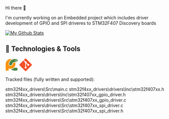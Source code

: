 Hi there 👋  

I'm currently working on an Embedded project which includes driver development of GPIO and SPI driveres to STM32F407 Discovery boards


[![My Github Stats](https://github-readme-stats.vercel.app/api?username=AvielKarta)](https://github.com/anuraghazra/github-readme-stats)

## 🔧 Technologies & Tools

<div>
  <img src="https://raw.githubusercontent.com/devicons/devicon/master/icons/pycharm/pycharm-original.svg" alt="Bash" width="40" height="40" />
  <img src="https://raw.githubusercontent.com/devicons/devicon/master/icons/git/git-original.svg" alt="Git" width="40" height="40" />
</div>



Tracked files (fully written and supported):

stm32f4xx_drivers\Src\main.c
stm32f4xx_drivers\drivers\Inc\stm32f407xx.h
stm32f4xx_drivers\drivers\Inc\stm32f407xx_gpio_driver.h
stm32f4xx_drivers\drivers\Src\stm32f407xx_gpio_driver.c
stm32f4xx_drivers\drivers\Src\stm32f407xx_spi_driver.c
stm32f4xx_drivers\drivers\Src\stm32f407xx_spi_driver.h
